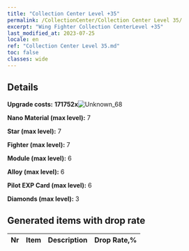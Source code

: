 ```yaml
---
title: "Collection Center Level +35"
permalink: /CollectionCenter/Collection Center Level 35/
excerpt: "Wing Fighter Collection CenterLevel +35"
last_modified_at: 2023-07-25
locale: en
ref: "Collection Center Level 35.md"
toc: false
classes: wide
---
```



## Details

 **Upgrade costs:** **171752x**![Unknown_68](/images/item/bh_img25_p.png)

 **Nano Material (max level):** 7

 **Star (max level):** 7

 **Fighter (max level):** 7

 **Module (max level):** 6

 **Alloy (max level):** 6

 **Pilot EXP Card (max level):** 6

 **Diamonds (max level):** 3

## Generated items with drop rate

  |  Nr |     Item   |    Description   |  Drop Rate,% |
  |:----|:----------:|:-----------------|:-------------|

